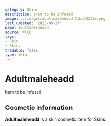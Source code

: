 ```yaml
---
category: Skins
description: Item to be infused
image: ../images/adultmaleheadd-71bdf53f1e.png
last_updated: '2025-09-17'
name: Adultmaleheadd
source: WFCD
tags:
- Skin
- Skins
tradable: false
type: Skin
---
```


# Adultmaleheadd

Item to be infused

## Cosmetic Information

**Adultmaleheadd** is a skin cosmetic item for Skins.

